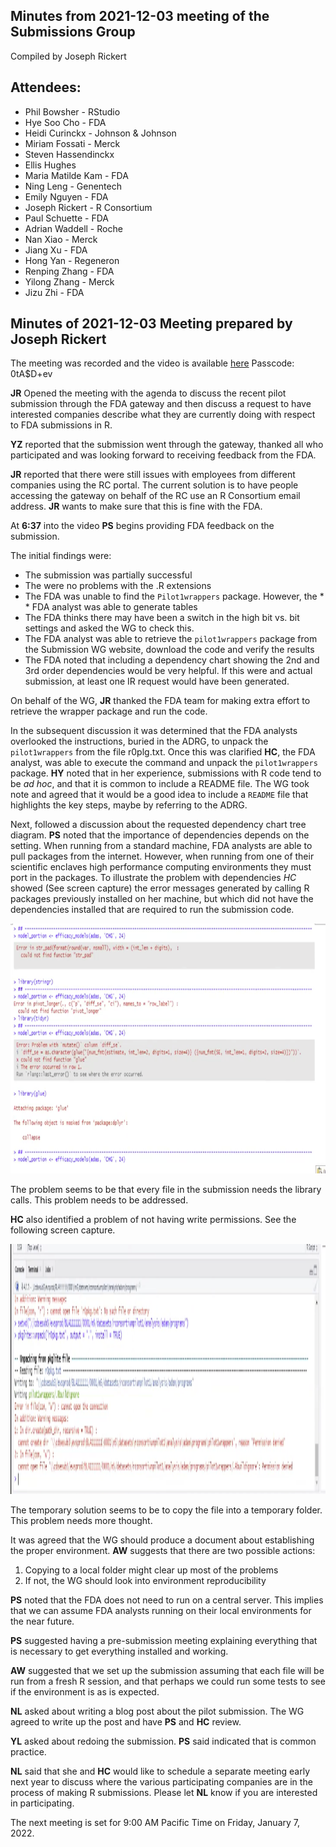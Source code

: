 ## Minutes from 2021-12-03 meeting of the Submissions Group
Compiled by Joseph Rickert


## Attendees:
* Phil Bowsher - RStudio
* Hye Soo Cho - FDA
* Heidi Curinckx - Johnson & Johnson
* Miriam Fossati - Merck
* Steven Hassendinckx
* Ellis Hughes
* Maria Matilde Kam - FDA
* Ning Leng - Genentech
* Emily Nguyen - FDA
* Joseph Rickert - R Consortium
* Paul Schuette - FDA
* Adrian Waddell - Roche
* Nan Xiao - Merck
* Jiang Xu - FDA
* Hong Yan - Regeneron
* Renping Zhang - FDA
* Yilong Zhang - Merck
* Jizu Zhi - FDA

## Minutes of 2021-12-03 Meeting prepared by Joseph Rickert

The meeting was recorded and the video is available [here](https://rstudio.zoom.us/rec/share/TPhUmx-9fsnaF8ZWkGqSXGgTqIZAuDy8Fvli182eRysycU5WPOse7kOzagdRU7Lh.acdswWFSSBr7m0K0) Passcode: 0tA$D+ev

**JR** Opened the meeting with the agenda to discuss the recent pilot submission through the FDA gateway and then discuss a request to have interested companies describe what they are currently doing with respect to FDA submissions in R.

**YZ** reported that the submission went through the gateway, thanked all who participated and was looking forward to receiving feedback from the FDA.

**JR** reported that there were still issues with employees from different companies using the RC portal. The current solution is to have people accessing the gateway on behalf of the RC use an R Consortium email address. **JR** wants to make sure that this is fine with the FDA.

At **6:37** into the video **PS** begins providing FDA feedback on the submission.

The initial findings were: 

* The submission was partially successful
* The were no problems with the .R extensions
* The FDA was unable to find the `Pilot1wrappers` package. However, the * * FDA analyst was able to generate tables
* The FDA thinks there may have been a switch in the high bit vs. bit settings and asked the WG to check this.
* The FDA analyst was able to retrieve the `pilot1wrappers` package from the Submission WG website, download the code and verify the results
* The FDA noted that including a dependency chart showing the 2nd and 3rd order dependencies would be very helpful.
If this were and actual submission, at least one IR request would have been generated.

On behalf of the WG, **JR** thanked the FDA team for making extra effort to retrieve the wrapper package and run the code.

In the subsequent discussion it was determined that the FDA analysts overlooked the instructions, buried in the ADRG, to unpack the `pilot1wrappers` from the file r0plg.txt. Once this was clarified **HC**, the FDA analyst, was able to execute the command and unpack the `pilot1wrappers` package. **HY** noted that in her experience, submissions with R code tend to be *ad hoc*, and that it is common to include a README file. The WG took note and agreed that it would be a good idea to include a `README` file that highlights the key steps, maybe by referring to the ADRG.

Next, followed a discussion about the requested dependency chart tree diagram. **PS** noted that the importance of dependencies depends on the setting. When running from a standard machine, FDA analysts are able to pull packages from the internet. However, when running from one of their scientific enclaves high performance computing environments they must port in the packages. To illustrate the problem with dependencies *HC* showed (See screen capture) the error messages generated by calling R packages previously installed on her machine, but which did not have the dependencies installed that are required to run the submission code. 

<img src="Errors.png" height = "400" width="600">

The problem seems to be that every file in the submission needs the library calls. This problem needs to be addressed.

**HC** also identified a problem of not having write permissions. See the following screen capture.

<img src="Errors2.png" height = "400" width="600">

The temporary solution seems to be to copy the file into a temporary folder. This problem needs more thought.

It was agreed that the WG should produce a document about establishing the proper environment. **AW** suggests that there are two possible actions:
1. Copying to a local folder might clear up most of the problems
2. If not, the WG should look into environment reproducibility

**PS** noted that the FDA does not need to run on a central server. This implies that we can assume FDA analysts running on their local environments for the near future.

**PS** suggested having a pre-submission meeting explaining everything that is necessary to get everything installed and working. 

**AW** suggested that we set up the submission assuming that each file will be run from a fresh R session, and that perhaps we could run some tests to see if the environment is as is expected. 

**NL** asked about writing a blog post about the pilot submission. The WG agreed to write up the post and have **PS** and **HC** review.

**YL** asked about redoing the submission. **PS** said indicated that is common practice.


**NL** said that she and **HC** would like to schedule a separate meeting early next year to discuss where the various participating companies are in the process of making R submissions. Please let **NL** know if you are interested in participating. 


The next meeting is set for 9:00 AM Pacific Time on Friday, January 7, 2022.
